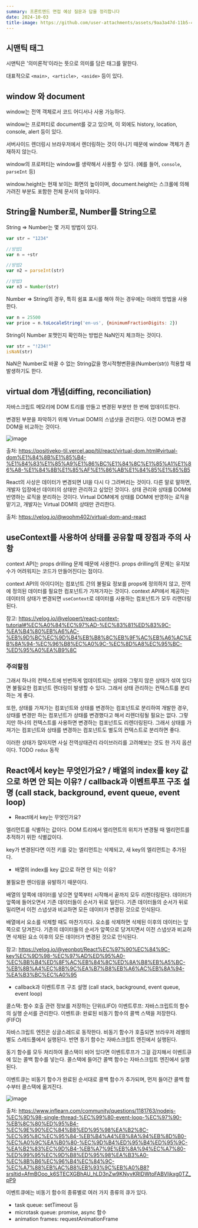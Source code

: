 ```yaml
---
summary: 프론트엔드 면접 예상 질문과 답을 정리합니다
date: 2024-10-03
title-image: https://github.com/user-attachments/assets/9aa3a47d-11b5-490e-9607-7b59ef906823
---
```


## 시맨틱 태그

시맨틱은 '의미론적'이라는 뜻으로 의미를 담은 태그를 말한다.

대표적으로 `<main>, <article>, <aside>` 등이 있다.

## window 와 document

window는 전역 객체로서 코드 어디서나 사용 가능하다.

window는 프로퍼티로 document를 갖고 있으며, 이 외에도 history, location, console, alert 등이 있다.

서버사이드 렌더링시 브라우저에서 렌더링하는 것이 아니기 때문에 window 객체가 존재하지 않는다.

window의 프로퍼티는 window를 생략해서 사용할 수 있다. (예를 들어, `console`, `parseInt` 등)

window.height는 현재 보이는 화면의 높이이며, document.height는 스크롤에 의해 가려진 부분도 포함한 전체 문서의 높이이다.

## String을 Number로, Number를 String으로

String => Number는 몇 가지 방법이 있다.

```javascript
var str = "1234"

//방법1
var n = +str

//방법2
var n2 = parseInt(str)

//방법3
var n3 = Number(str)
```

Number => String의 경우, 특히 쉼표 표시를 해야 하는 경우에는 아래의 방법을 사용한다.

```javascript
var n = 25500
var price = n.toLocaleString('en-us', {minimumFractionDigits: 2})
```

String이 Number 포맷인지 확인하는 방법은 NaN인지 체크하는 것이다.

```javascript
var str = "!234!"
isNaN(str)
```

NaN은 Number로 바꿀 수 없는 String값을 명시적형변환을(Number(str)) 적용할 때 발생하기도 한다.

## virtual dom 개념(diffing, reconciliation)

자바스크립트 메모리에 DOM 트리를 만들고 변경된 부분만 한 번에 업데이트한다. 

변경된 부분을 파악하기 위해 Virtual DOM의 스냅샷을 관리한다.
이전 DOM과 변경 DOM을 비교하는 것이다.

![image](https://github.com/user-attachments/assets/44650666-e7ac-4043-91e4-58edc5923e08)

출처: https://positiveko-til.vercel.app/til/react/virtual-dom.html#virtual-dom%E1%84%8B%E1%85%B4-%E1%84%83%E1%85%A9%E1%86%BC%E1%84%8C%E1%85%A1%E1%86%A8-%E1%84%8B%E1%85%AF%E1%86%AB%E1%84%85%E1%85%B5

React의 사상은 데이터가 변경되면 UI을 다시 다 그려버리는 것이다.
다른 말로 말하면, 개발자 입장에선 데이터의 상태만 관리하고 싶었던 것이다. 상태 관리와 상태를 DOM에 반영하는 로직을 분리하는 것이다.
Virtual DOM에게 상태를 DOM에 반영하는 로직을 맡기고, 개발자는 Virtual DOM의 상태만 관리한다.

출처: https://velog.io/@woohm402/virtual-dom-and-react

## useContext를 사용하여 상태를 공유할 때 장점과 주의 사항

context API는 props drilling 문제 때문에 사용한다.
props drilling의 문제는 유지보수가 어려워지는 코드가 만들어진다는 점이다.

context API의 아이디어는 컴포넌트 간의 불필요 정보를 props에 정의하지 않고, 전역에 정의된 데이터를 필요한 컴포넌트가 가져가자는 것이다.
context API에서 제공하는 데이터의 상태가 변경되면 `useContext`로 데이터를 사용하는 컴포넌트가 모두 리랜더링된다.

참고: https://velog.io/@velopert/react-context-tutorial#%EC%A0%84%EC%97%AD-%EC%83%81%ED%83%9C-%EA%B4%80%EB%A6%AC-%EB%9D%BC%EC%9D%B4%EB%B8%8C%EB%9F%AC%EB%A6%AC%EB%8A%94-%EC%96%B8%EC%A0%9C-%EC%8D%A8%EC%95%BC-%ED%95%A0%EA%B9%8C

### 주의할점

그래서 하나의 컨텍스트에 빈번하게 업데이트되는 상태와 그렇지 않은 상태가 섞여 있다면 불필요한 컴포넌트 렌더링이 발생할 수 있다.
그래서 상태 관리하는 컨텍스트를 분리하는 게 좋다.

또한, 상태를 가져가는 컴포넌트와 상태를 변경하는 컴포넌트로 분리하여 개발한 경우, 상태를 변경만 하는 컴포넌트가 상태를 변경했다고 해서 리렌더링될 필요는 없다.
그렇지만 하나의 컨텍스트를 사용하면 변경하는 컴포넌트도 리렌더링된다.
그래서 상태를 가져가는 컴포넌트와 상태를 변경하는 컴포넌트도 별도의 컨텍스트로 분리하면 좋다.

이러한 상태가 많아지면 사실 전역상태관리 라이브러리를 고려해보는 것도 한 가지 옵션이다.
TODO `redux` 동작

## React에서 key는 무엇인가요? / 배열의 index를 key 값으로 하면 안 되는 이유? / callback과 이벤트루프 구조 설명 (call stack, background, event queue, event loop)

 - React에서 key는 무엇인가요?
 
 엘리먼트를 식별하는 값이다.
 DOM 트리에서 엘리먼트의 위치가 변경될 때 엘리먼트를 추적하기 위한 식별값이다. 

 key가 변경된다면 이전 키를 갖는 엘리먼트는 삭제되고, 새 key의 엘리먼트는 추가된다. 

- 배열의 index를 key 값으로 하면 안 되는 이유?

불필요한 렌더링을 유발하기 때문이다.

배열의 앞쪽에 데이터를 넣으면 앞쪽부터 시작해서 끝까지 모두 리렌더링된다.
데이터가 앞쪽에 들어오면서 기존 데이터들이 순서가 뒤로 밀린다.
기존 데이터들의 순서가 뒤로 밀리면서 이전 스냅샷과 비교하면 모든 데이터가 변경된 것으로 인식된다.

배열에서 요소를 삭제할 때도 마찬가지다. 요소를 삭제하면 삭제된 이후의 데이터는 앞쪽으로 당겨진다.
기존의 데이터들의 순서가 앞쪽으로 당겨지면서 이전 스냅샷과 비교하면 삭제된 요소 이후의 모든 데이터가 변경된 것으로 인식된다.

참고: https://velog.io/@yeonbot/React%EC%97%90%EC%84%9C-key%EC%9D%98-%EC%97%AD%ED%95%A0-%EC%BB%B4%ED%8F%AC%EB%84%8C%ED%8A%B8%EB%A5%BC-%EB%8B%A4%EC%8B%9C%EA%B7%B8%EB%A6%AC%EB%8A%94-%EA%B3%BC%EC%A0%95

- callback과 이벤트루프 구조 설명 (call stack, background, event queue, event loop)

콜스택: 함수 호출 관련 정보를 저장하는 단위(LIFO)
이벤트루프: 자바스크립트의 함수의 실행 순서를 관리한다.
이벤트큐: 완료된 비동기 함수의 콜백 스택을 저장한다.(FIFO)

자바스크립트 엔진은 싱글스레드로 동작한다.
비동기 함수가 호출되면 브라우저 레벨의 별도 스레드풀에서 실행된다.
반면 동기 함수는 자바스크립트 엔진에서 실행된다.

동기 함수를 모두 처리하여 콜스택이 비어 있다면 이벤트루프가 그걸 감지해서 이벤트큐에 있는 콜백 함수를 넣는다.
콜스택에 들어간 콜백 함수는 자바스크립트 엔진에서 실행된다.

이벤트큐는 비동기 함수가 완료된 순서대로 콜백 함수가 추가되며, 먼저 들어간 콜백 함수부터 콜스택에 옮겨진다.

![image](https://github.com/user-attachments/assets/dd456475-3479-412d-8174-dbc70fb53fef)

출처: https://www.inflearn.com/community/questions/1181763/nodejs-%EC%9D%98-single-thread-%EC%99%80-event-loop-%EC%97%90-%EB%8C%80%ED%95%B4-%EC%9E%90%EC%84%B8%ED%95%98%EA%B2%8C-%EC%95%8C%EC%95%84-%EB%B4%A4%EB%8A%94%EB%8D%B0-%EC%A0%9C%EA%B0%80-%EC%9D%B4%ED%95%B4%ED%95%9C-%EA%B2%83%EC%9D%B4-%EB%A7%9E%EB%8A%94%EC%A7%80-%ED%99%95%EC%9D%B8%ED%95%98%EA%B3%A0-%EC%8B%B6%EC%96%B4%EC%84%9C-%EC%A7%88%EB%AC%B8%EB%93%9C%EB%A0%B8?srsltid=AfmBOoo_k6STECXGBhAU_hLD3nZw9KNyvKRIDWtoFABVIjkxg0TZ_pP9

이벤트큐에는 비동기 함수의 종류별로 여러 가지 종류의 큐가 있다.

- task queue: setTimeout 등
- microtask queue: promise, async 함수
- animation frames: requestAnimationFrame 
